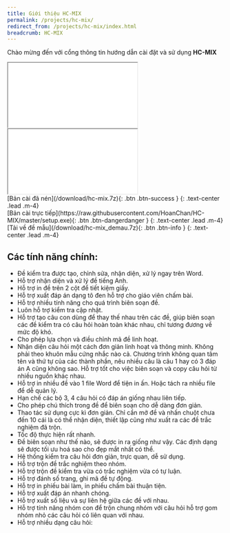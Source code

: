 ```yaml
---
title: Giới thiệu HC-MIX
permalink: /projects/hc-mix/
redirect_from: /projects/hc-mix/index.html
breadcrumb: HC-MIX
---
```


Chào mừng đến với cổng thông tin hướng dẫn cài đặt và sử dụng **HC-MIX**

<div class="container">
<div class="row">
<div class="col-sm"><div class="embed-responsive embed-responsive-16by9">
<iframe class="embed-responsive-item" src="//www.youtube.com/embed/YqRSaYvWhOY" allowfullscreen></iframe>
</div></div>
<div class="col-sm"><div class="embed-responsive embed-responsive-16by9">
<iframe class="embed-responsive-item" src="//www.youtube.com/embed/ukmHSUJFsG8" allowfullscreen></iframe>
</div></div>
</div>
<div class="row">
<div class="col-sm">
[Bản cài đã nén](/download/hc-mix.7z){: .btn .btn-success }
{: .text-center .lead .m-4}
</div>
[Bản cài trực tiếp](https://raw.githubusercontent.com/HoanChan/HC-MIX/master/setup.exe){: .btn .btn-dangerdanger }
{: .text-center .lead .m-4}
</div>
<div class="col-sm">
[Tải về đề mẫu](/download/hc-mix_demau.7z){: .btn .btn-info }
{: .text-center .lead .m-4}
</div>
</div>
</div>

## Các tính năng chính:

- Đề kiểm tra được tạo, chỉnh sửa, nhận diện, xử lý ngay trên Word.
- Hỗ trợ nhận diện và xử lý đề tiếng Anh.
- Hỗ trợ in đề trên 2 cột để tiết kiệm giấy.
- Hỗ trợ xuất đáp án dạng tô đen hỗ trợ cho giáo viên chấm bài. 
- Hỗ trợ nhiều tính năng cho quá trình biên soạn đề.
- Luôn hỗ trợ kiểm tra cập nhật. 
- Hỗ trợ tạo câu con dùng để thay thế nhau trên các đề, giúp biên soạn các đề kiểm tra có câu hỏi hoàn toàn khác nhau, chỉ tương đương về mức độ khó.
- Cho phép lựa chọn và điều chỉnh mã đề linh hoạt.
- Nhận diện câu hỏi một cách đơn giản linh hoạt và thông minh. Không phải theo khuôn mẫu cứng nhắc nào cả. Chương trình không quan tâm tên và thứ tự của các thành phần, nêu nhiều câu là câu 1 hay có 3 đáp án A cũng không sao. Hỗ trợ tốt cho việc biên soạn và copy câu hỏi từ nhiều nguồn khác nhau.
- Hỗ trợ in nhiều đề vào 1 file Word để tiện in ấn. Hoặc tách ra nhiều file để dễ quản lý.
- Hạn chế các bộ 3, 4 câu hỏi có đáp án giống nhau liên tiếp.
- Cho phép chú thích trong đề để biên soạn cho dễ dàng đơn giản.
- Thao tác sử dụng cực kì đơn giản. Chỉ cần mở đề và nhấn chuột chưa đến 10 cái là có thể nhận diện, thiết lập cũng như xuất ra các đề trắc nghiệm đã trộn.
- Tốc độ thực hiện rất nhanh.
- Đề biên soạn như thế nào, sẽ được in ra giống như vậy. Các định dạng sẽ được tối ưu hoá sao cho đẹp mắt nhất có thể. 
- Hệ thống kiểm tra câu hỏi đơn giản, trực quan, dễ sử dụng. 
- Hỗ trợ trộn đề trắc nghiệm theo nhóm.
- Hỗ trợ trộn đề kiểm tra vừa có trắc nghiệm vừa có tự luận.
- Hỗ trợ đánh số trang, ghi mã đề tự động.
- Hỗ trợ in phiếu bài làm, in phiếu chấm bài thuận tiện.
- Hỗ trợ xuất đáp án nhanh chóng.
- Hỗ trợ xuất số liệu và sự liên hệ giữa các đề với nhau.
- Hỗ trợ tính năng nhóm con để trộn chung nhóm với câu hỏi hỗ trợ gom nhóm nhỏ các câu hỏi có liên quan với nhau.
- Hỗ trợ nhiều dạng câu hỏi: